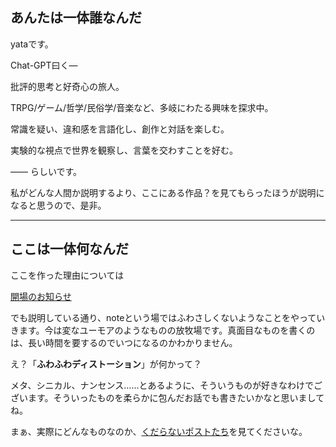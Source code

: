 ## あんたは一体誰なんだ

yataです。

Chat-GPT曰く― 

批評的思考と好奇心の旅人。

TRPG/ゲーム/哲学/民俗学/音楽など、多岐にわたる興味を探求中。

常識を疑い、違和感を言語化し、創作と対話を楽しむ。

実験的な視点で世界を観察し、言葉を交わすことを好む。 

―― らしいです。

私がどんな人間か説明するより、ここにある作品？を見てもらったほうが説明になると思うので、是非。

---

## ここは一体何なんだ

ここを作った理由については

[開場のお知らせ](https://fluffydistortion.netlify.app/posts/notice/)

でも説明している通り、noteという場ではふわさしくないようなことをやっていきます。今は変なユーモアのようなものの放牧場です。真面目なものを書くのは、長い時間を要するのでいつになるのかわかりません。

え？「**ふわふわディストーション**」が何かって？

メタ、シニカル、ナンセンス……とあるように、そういうものが好きなわけでございます。そういったものを柔らかに包んだお話でも書きたいかなと思いましてね。

まぁ、実際にどんなものなのか、[くだらないポストたち](https://fluffydistortion.netlify.app/posts/)を見てくださいな。